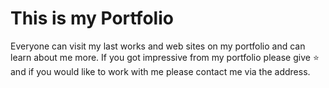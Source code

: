 # This is my Portfolio



Everyone can visit my last works and web sites on my portfolio and can learn about me more.
If you got impressive from my portfolio please give ⭐ and if you would like to work with me please contact me via the address.
